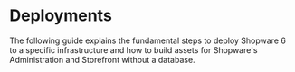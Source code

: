 # Deployments

The following guide explains the fundamental steps to deploy Shopware 6 to a specific infrastructure and how to build assets for Shopware's Administration and Storefront without a database.
